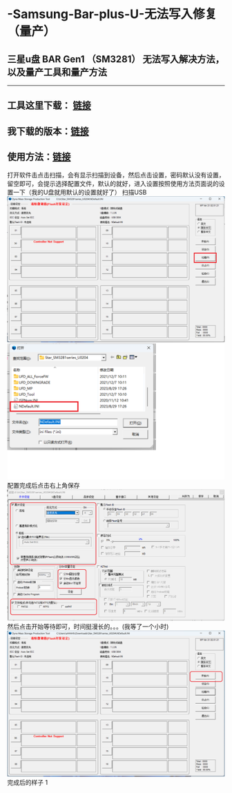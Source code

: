 # -Samsung-Bar-plus-U-无法写入修复（量产）
## 三星u盘 BAR Gen1 （SM3281） 无法写入解决方法，以及量产工具和量产方法
---
工具这里下载： [链接](https://www.usbdev.ru/files/smi/dynamptool)
---
我下载的版本：[链接](https://www.usbdev.ru/?wpfb_dl=10197)
---
使用方法：[链接](https://www.usbdev.ru/articles/a_smi/dyna-repair)
---
打开软件击点击扫描，会有显示扫描到设备，然后点击设置，密码默认没有设置，留空即可，会提示选择配置文件，默认的就好，进入设置按照使用方法页面说的设置一下（我的U盘就用默认的设置就好了）
扫描USB
![](https://github.com/ahhhhfs/-Samsung-Bar-plus-U-/blob/main/1.png)
![](https://github.com/ahhhhfs/-Samsung-Bar-plus-U-/blob/main/2.png)
配置完成后点击右上角保存
![](https://github.com/ahhhhfs/-Samsung-Bar-plus-U-/blob/main/3.png)
然后点击开始等待即可，时间挺漫长的。。。(我等了一个小时)
![](https://github.com/ahhhhfs/-Samsung-Bar-plus-U-/blob/main/4.png)
完成后的样子
1[](https://github.com/ahhhhfs/-Samsung-Bar-plus-U-/blob/main/5.png)
